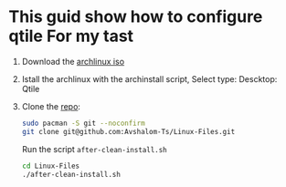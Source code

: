 # This guid show how to configure qtile For my tast

1. Download the [archlinux iso](https://archlinux.interhost.co.il/iso/2025.06.01/)

2. Istall the archlinux with the archinstall script, Select type: Descktop: Qtile

3. Clone the [repo](https://github.com/Avshalom-Ts/Linux-Files):

    ```bash
    sudo pacman -S git --noconfirm
    git clone git@github.com:Avshalom-Ts/Linux-Files.git
    ```

    Run the script `after-clean-install.sh`

    ```bash
    cd Linux-Files
    ./after-clean-install.sh
    ```
